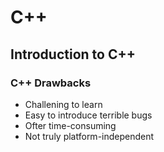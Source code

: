 # C++
## Introduction to C++

### C++ Drawbacks

- Challening to learn
- Easy to introduce terrible bugs
- Ofter time-consuming
- Not truly platform-independent
